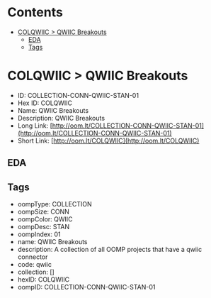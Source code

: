 



Contents
========

* [COLQWIIC > QWIIC Breakouts](#colqwiic--qwiic-breakouts)
	* [EDA](#eda)
	* [Tags](#tags)

# COLQWIIC > QWIIC Breakouts

- ID: COLLECTION-CONN-QWIIC-STAN-01
- Hex ID: COLQWIIC
- Name: QWIIC Breakouts
- Description: QWIIC Breakouts
- Long Link: [http://oom.lt/COLLECTION-CONN-QWIIC-STAN-01](http://oom.lt/COLLECTION-CONN-QWIIC-STAN-01)
- Short Link: [http://oom.lt/COLQWIIC](http://oom.lt/COLQWIIC)

## EDA

## Tags

- oompType: COLLECTION
- oompSize: CONN
- oompColor: QWIIC
- oompDesc: STAN
- oompIndex: 01
- name: QWIIC Breakouts
- description: A collection of all OOMP projects that have a qwiic connector
- code: qwiic
- collection: []
- hexID: COLQWIIC
- oompID: COLLECTION-CONN-QWIIC-STAN-01
